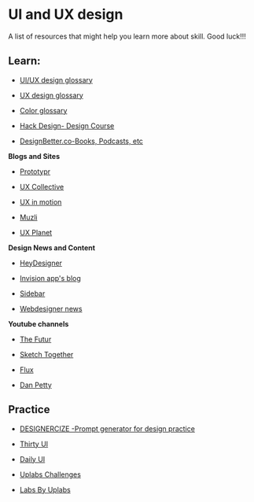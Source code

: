 # UI and UX design
A list of resources that might help you learn more about skill. Good luck!!!

## Learn:

- [UI/UX design glossary](https://uxplanet.org/ui-ux-design-glossary-navigation-elements-b552130711c8)

- [UX design glossary](http://whatusersdo.com/blog/glossary-of-ux-terms-and-abbreviations/)

- [Color glossary](https://uxplanet.org/color-glossary-for-designers-terms-and-definitions-1a65549804bd)

- [Hack Design- Design Course](https://hackdesign.org/)

- [DesignBetter.co-Books, Podcasts, etc](https://www.designbetter.co/)  



**Blogs and Sites**

- [Prototypr](https://blog.prototypr.io/) 

- [UX Collective](https://uxdesign.cc/)

- [UX in motion](https://medium.com/ux-in-motion)

- [Muzli](https://medium.muz.li/)

- [UX Planet](https://uxplanet.org/)



**Design News and Content**

- [HeyDesigner](https://heydesigner.com/)

- [Invision app's blog](https://www.invisionapp.com/blog)

- [Sidebar](https://sidebar.io/)

- [Webdesigner news](https://www.webdesignernews.com/)



**Youtube channels**

- [The Futur](https://www.youtube.com/user/TheSkoolRocks/playlists)

- [Sketch Together](https://www.youtube.com/channel/UCZHkx_OyRXHb1D3XTqOidRw) 

- [Flux](https://www.youtube.com/channel/UCN7dywl5wDxTu1RM3eJ_h9Q/videos?view=0&sort=p&shelf_id=3) 
- [Dan Petty](https://www.youtube.com/user/dannpetty/videos) 


## Practice

- [DESIGNERCIZE -Prompt generator for design practice](https://designercize.com/) 

- [Thirty UI](http://www.thirtyui.com/)

- [Daily UI](http://www.dailyui.co/)

- [Uplabs Challenges](https://www.uplabs.com/challenges)
 
- [Labs By Uplabs](https://www.uplabs.com/labs)



